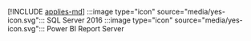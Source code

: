 [!INCLUDE [applies-md](applies-md.md)] :::image type="icon" source="media/yes-icon.svg"::: SQL Server 2016 :::image type="icon" source="media/yes-icon.svg"::: Power BI Report Server


